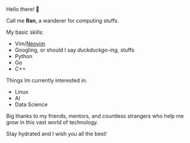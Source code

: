 Hello there! 👋

Call me **Ran**, a wanderer for computing stuffs.

My basic skills:
- Vim/[Neovim](https://github.com/neovim/neovim)
- Googling, or should I say *duckduckgo-ing*, stuffs
- Python
- Go
- C++

Things Im currently interested in:
- Linux
- AI
- Data Science

Big thanks to my friends, mentors, and countless strangers who help me grow in this vast world of technology.

Stay hydrated and I wish you all the best!

<!---
randhayoga/randhayoga is a ✨ special ✨ repository because its `README.md` (this file) appears on your GitHub profile.
You can click the Preview link to take a look at your changes.
--->

